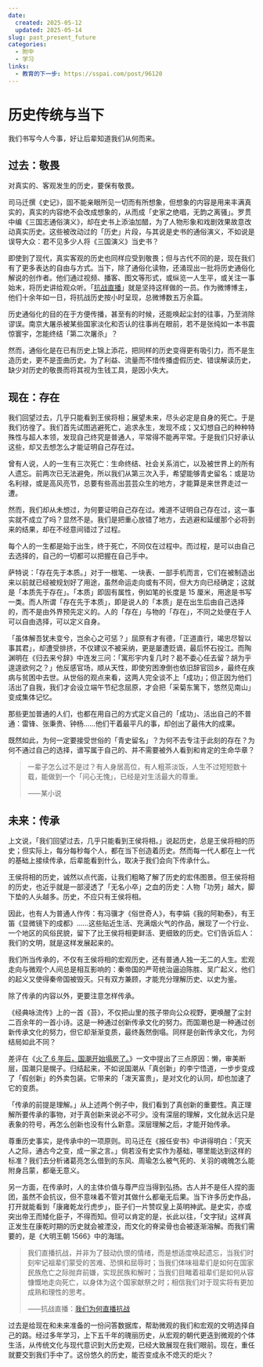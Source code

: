```yaml
---
date:
  created: 2025-05-12
  updated: 2025-05-14
slug: past_present_future
categories:
  - 附中
  - 学习
links:
  - 教育的下一步: https://sspai.com/post/96120
---
```

# 历史传统与当下

我们书写今人今事，好让后辈知道我们从何而来。

<!-- more -->

## 过去：敬畏

对真实的、客观发生的历史，要保有敬畏。

司马迁撰《史记》，固不能亲眼所见一切而有所想象，但想象的内容是用来丰满真实的，真实的内容绝不会改成想象的，从而成「史家之绝唱，无韵之离骚」。罗贯中编《三国志通俗演义》，却在史书上添油加醋，为了人物形象和戏剧效果故意改动真实历史。这些被改动过的「历史」片段，与其说是史书的通俗演义，不如说是误导大众：君不见多少人将《三国演义》当史书？

即使到了现代，真实客观的历史也同样应受到敬畏；但与古代不同的是，现在我们有了更多表达的自由与方式。当下，除了通俗化读物，还涌现出一批将历史通俗化解说的创作者。他们通过视频、播客、图文等形式，或纵览一人生平，或关注一事始末，将历史讲给观众听。「[抗战直播](https://www.weibo.com/2896390104)」就是坚持这样做的一员。作为微博博主，他们十余年如一日，将抗战历史按小时呈现，总微博数五万余篇。

历史通俗化的目的在于方便传播，甚至有的时候，还能唤起尘封的往事，乃至消除谬误。南京大屠杀被某些国家淡化和否认的往事尚在眼前，若不是张纯如一本书震惊寰宇，怎能终结「第二次屠杀」？

然而，通俗化是在已有历史上锦上添花，把同样的历史变得更有吸引力，而不是生造历史，更不是歪曲历史。为了利益、流量而不惜传播虚假历史、错误解读历史，缺少对历史的敬畏而将其视为生钱工具，是因小失大。

## 现在：存在

我们回望过去，几乎只能看到王侯将相；展望未来，尽头必定是自身的死亡。于是我们彷徨了。我们首先试图逃避死亡，追求永生，发现不成；又幻想自己的种种特殊性与超人本领，发现自己终究是普通人，平常得不能再平常。于是我们只好承认这些，却又去想怎么才能证明自己存在过。

曾有人说，人的一生有三次死亡：生命终结、社会关系消亡，以及被世界上的所有人遗忘。前两次已无法避免，所以我们从第三次入手，希望能够青史留名：或是功名利禄，或是高风亮节，总要有些高出芸芸众生的地方，才能算是来世界走过一遭。

然而，我们却从未想过，为何要证明自己存在过。难道不证明自己存在过，这一事实就不成立了吗？显然不是。我们是把重心放错了地方，去逃避和延缓那个必将到来的结果，却在不经意间错过了过程。

每个人的一生都是始于出生，终于死亡，不同仅在过程中。而过程，是可以由自己去选择的，自己的一切都可以把握在自己手中。

萨特说：「存在先于本质。」对于一根笔、一块表、一部手机而言，它们在被制造出来以前就已经被规划好了用途，虽然命运走向或有不同，但大方向已经确定；这就是「本质先于存在」。「本质」即固有属性，例如笔的长度是 15 厘米，用途是书写一类。而人所谓「存在先于本质」，即是说人的「本质」是在出生后由自己选择的，而不是由外界预先定义的。人的「存在」与物的「存在」，不同之处便在于人可以自由选择，可以定义自身。

「虽体解吾犹未变兮，岂余心之可惩？」屈原有才有德，「正道直行，竭忠尽智以事其君」，却遭受排挤，不仅建议不被采纳，更是屡遭贬谪，最后怀石投江。而陶渊明在《归去来兮辞》中连发三问：「寓形宇内复几时？曷不委心任去留？胡为乎遑遑欲何之？」他反感官场，顺从天性，即使穷困潦倒也依旧辞官回乡，最终在疾病与贫困中去世。从世俗的观点来看，这两人完全谈不上「成功」；但正因为他们活出了自我，我们才会设立端午节纪念屈原，才会把「采菊东篱下，悠然见南山」变成集体记忆。

那些更加普通的人们，也都在用自己的方式定义自己的「成功」、活出自己的不普通：雷锋、张秉贵、钟杨……他们干着最平凡的事，却创出了最伟大的成果。

既然如此，为何一定要接受世俗的「青史留名」？为何不去专注于此刻的存在？为何不通过自己的选择，谱写属于自己的、并不需要被外人看到和肯定的生命华章？

> 一辈子怎么过不是过？有人身居高位，有人粗茶淡饭，人生不过短短数十载，能做到一个「问心无愧」，已经是对生活最大的尊重。
>
> ⸺某小说

## 未来：传承

上文说，「我们回望过去，几乎只能看到王侯将相。」说起历史，总是王侯将相的历史；但实际上，每分每秒每个人，都在当下创造着历史。然而每一代人都在上一代的基础上接续传承，后辈能看到什么，取决于我们会向下传承什么。

王侯将相的历史，诚然以点代面，让我们粗略了解了历史的宏伟图景。但王侯将相的历史，也近乎就是一部浸透了「无名小卒」之血的历史：人物「功劳」越大，脚下垫的人头越多。历史，不应只有王侯将相。

因此，也有人为普通人作传：有冯骥才《俗世奇人》，有李娟《我的阿勒泰》，有王笛《显微镜下的成都》……这些贴近生活、充满烟火气的作品，展现了一个行业、一个地区的风俗民貌，留下了比王侯将相更鲜活、更细致的历史。它们告诉后人：我们的文明，就是这样发展起来的。

我们所当传承的，不仅有王侯将相的宏观历史，还有普通人独一无二的人生。宏观走向与微观个人间总是相互影响的：秦帝国的严苛统治逼迫陈胜、吴广起义，他们的起义又使得秦帝国被毁灭。只有双方兼顾，才能充分理解历史、以史为鉴。

除了传承的内容以外，更要注意怎样传承。

《经典咏流传》上的一首《苔》，不仅把山里的孩子带向公众视野，更唤醒了尘封二百余年的一首小诗。这是一种通过创新传承文化的努力。而国潮也是一种通过创新传承文化的努力，但它却渐渐变质，最终轰然倒塌。同样是创新传承文化，为何结局如此不同？

差评在《[火了 6 年后，国潮开始塌房了。](https://mp.weixin.qq.com/s/PTwYKCxYWfoaRhH29ucpeg)》一文中提出了三点原因：懒，审美断层，国潮只是幌子。归结起来，不如说国潮从「真创新」的李宁悟道，一步步变成了「假创新」的外卖包装。它带来的「泼天富贵」，是对文化的认同，却也加速了它的变质。

「传承的前提是理解。」从上述两个例子中，我们看到了真创新的重要性。真正理解所要传承的事物，对于真创新来说必不可少。没有深层的理解，文化就永远只是表象的符号，再怎么创新也没有什么新意。深层理解之后，才能开始传承。

尊重历史事实，是传承中的一项原则。司马迁在《报任安书》中讲得明白：「究天人之际，通古今之变，成一家之言。」倘若没有史实作为基础，哪里能达到这样的标准？我们去分析诸葛亮怎么借到的东风、周瑜怎么被气死的、关羽的魂魄怎么能附身吕蒙，都毫无意义。

另一方面，在传承时，人的主体价值与尊严应当得到弘扬。古人并不是任人捏的面团，虽然不会抗议，但不意味着不管对其做什么都毫无后果。当下许多历史作品，打开就能看到「康雍乾龙行虎步」，臣子们一片赞叹皇上英明神武。是史实，亦或突出帝王而矮化臣子，不得而知。但可以肯定的是，长此以往，「文字狱」这样真正发生在康乾时期的历史就会被湮没，而文化的脊梁骨也会被逐渐溶解。而我们需要的，是《大明王朝 1566》中的海瑞。

> 我们直播抗战，并非为了鼓动仇恨的情绪，而是想适度唤起遗忘，当我们时刻牢记祖辈们蒙受的苦难、恐惧和屈辱时；当我们体味祖辈们是如何在国家民族危亡之际抛弃前嫌，实现民族和解时；当我们目睹着祖辈们是如何从容慷慨地走向死亡，以身体为这个国家献祭之时；相信我们对于现实将有更加成熟和理性的思考。
>
> ⸺抗战直播：[我们为何直播抗战](https://weibo.com/2896390104/KAFWpzwSJ)

过去是给现在和未来准备的一份问答数据库，帮助微观的我们和宏观的文明选择自己的路。经过多年学习，上下五千年的瑰丽历史，从宏观的朝代更迭到微观的个体生活，从传统文化与现代意识到大历史观，已经大致展现在我们眼前。现在，重任就要交到我们手中了。这份悠久的历史，能否变成永不熄灭的炬火？
